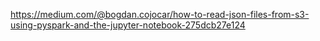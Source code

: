 https://medium.com/@bogdan.cojocar/how-to-read-json-files-from-s3-using-pyspark-and-the-jupyter-notebook-275dcb27e124
